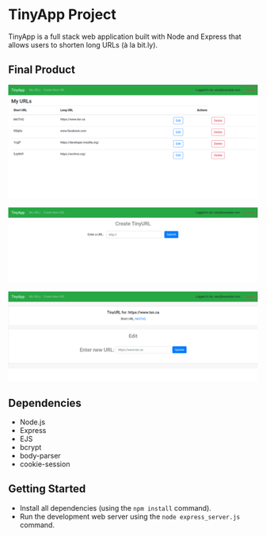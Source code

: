 # TinyApp Project

TinyApp is a full stack web application built with Node and Express that allows users to shorten long URLs (à la bit.ly).

## Final Product

!["My URLs page - Lists all URLs created by the user (you)"](/docs/urls.png)

!["Create New URL page - Enter URL that user wants to shorten"](/docs/url_new.png)

!["Edit URL - Edit the URL previously shortened"](/docs/url_edit.png)

## Dependencies

- Node.js
- Express
- EJS
- bcrypt
- body-parser
- cookie-session

## Getting Started

- Install all dependencies (using the `npm install` command).
- Run the development web server using the `node express_server.js` command.
